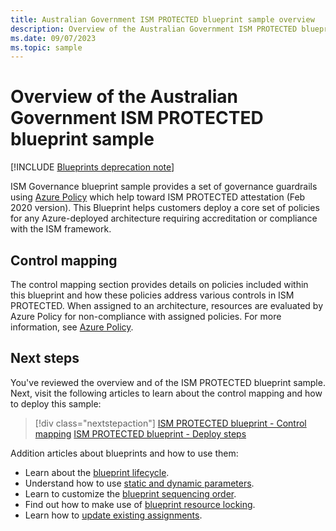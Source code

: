 ```yaml
---
title: Australian Government ISM PROTECTED blueprint sample overview
description: Overview of the Australian Government ISM PROTECTED blueprint sample. This blueprint sample helps customers assess specific ISM PROTECTED controls.
ms.date: 09/07/2023
ms.topic: sample
---
```

# Overview of the Australian Government ISM PROTECTED blueprint sample

[!INCLUDE [Blueprints deprecation note](../../../../../includes/blueprints-deprecation-note.md)]

ISM Governance blueprint sample provides a set of governance guardrails using
[Azure Policy](../../../policy/overview.md) which help toward ISM PROTECTED attestation (Feb 2020
version). This Blueprint helps customers deploy a core set of policies for any Azure-deployed
architecture requiring accreditation or compliance with the ISM framework.

## Control mapping

The control mapping section provides details on policies included within this blueprint and how
these policies address various controls in ISM PROTECTED. When assigned to an architecture,
resources are evaluated by Azure Policy for non-compliance with assigned policies. For more
information, see [Azure Policy](../../../policy/overview.md).

## Next steps

You've reviewed the overview and of the ISM PROTECTED blueprint sample. Next, visit the following
articles to learn about the control mapping and how to deploy this sample:

> [!div class="nextstepaction"]
> [ISM PROTECTED blueprint - Control mapping](./control-mapping.md)
> [ISM PROTECTED blueprint - Deploy steps](./deploy.md)

Addition articles about blueprints and how to use them:

- Learn about the [blueprint lifecycle](../../concepts/lifecycle.md).
- Understand how to use [static and dynamic parameters](../../concepts/parameters.md).
- Learn to customize the [blueprint sequencing order](../../concepts/sequencing-order.md).
- Find out how to make use of [blueprint resource locking](../../concepts/resource-locking.md).
- Learn how to [update existing assignments](../../how-to/update-existing-assignments.md).

